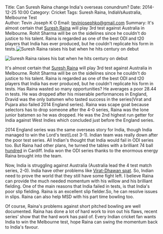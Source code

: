 Title: Can Suresh Raina change India's overseas conundrum?
Date: 2014-12-25 10:00 
Category: Cricket 
Tags: Suresh Raina, IndiaVsAustralia, Melbourne Test  
Author: Tevin Joseph K O
Email:	 tevinjosephko@gmail.com 
Summary: It's almost certain that [Suresh Raina](http://www.espncricinfo.com/india/content/player/33335.html) will play 3rd test against Australia in Melbourne. Rohit Sharma will be on the sidelines since he couldn't do justice to his talent. Raina is regarded as one of the best ODI and t20 players that India has ever produced, but he couldn't replicate his form in tests.![Suresh Raina raises his bat when he hits century on debut](http://p.imgci.com/db/PICTURES/CMS/134800/134878.jpg)

![Suresh Raina raises his bat when he hits century on debut](http://p.imgci.com/db/PICTURES/CMS/134800/134878.jpg)

It's almost certain that [Suresh Raina](http://www.espncricinfo.com/india/content/player/33335.html) will play 3rd test against Australia in Melbourne. Rohit Sharma will be on the sidelines since he couldn't do justice to his talent. Raina is regarded as one of the best ODI and t20 players that India has ever produced, but he couldn't replicate his form in tests.  Has Raina wasted so many opportunities? He averages a poor 28.44 in tests. He was dropped after his miserable performances in England, Dravid was the only batsmen who tasted success in the series(Virat and Pujara also failed 2014 England series). Raina was scape goat because selectors has to drop someone after the 4-0 series, Raina was the lone junior batsmen so he was dropped. He was the 2nd highest run getter for India against West Indies which concluded just before the England series.

2014 England series was the same overseas story for India, though India managed to win the Lord's test(Lost 3-1). Indian team was really down after the poor test series. All Indian's thought that India would fail in ODI series too. But Raina had other plans, he turned the tables with a brilliant 74 ball [hundred](http://www.bcci.tv/news/2014/features-and-interviews/8615/when-it-raina-ed-in-cardiff) in Cardiff. India won the ODI series thanks to the enormous energy Raina brought into the team.

Now, India is struggling against Australia (Australia lead the 4 test match series, 2-0). India have other problems like [Virat-Dhawan spat](http://www.hindustantimes.com/sports-news/cricketnews/india-vs-australia-behind-unrest-after-brisbane-test-a-kohli-dhawan-spat/article1-1299351.aspx). So, Indian need to prove the world that they still have some fight left. I believe Raina can provide the much needed momentum with his willow and his brilliant fielding. One of the main reasons that India failed in tests, is that India's poor slip fielding. Raina is an excellent slip fielder.So, he can resolve issues in slips. Raina can also help MSD with his part time bowling too.

Of course, Raina's problems against short pitched bowling are well documented. Raina has done a lot of hard work to iron out his flaws, recent series' show that the hard work has paid of. Every Indian cricket fan wants India to win the Melbourne test, hope Raina can swing the momentum back to India's favour.
